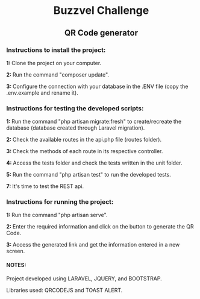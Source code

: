 <h1 align="center">Buzzvel Challenge</h1>
<h2 align="center">QR Code generator</h2>

<h3>Instructions to install the project:</h3>
<p><strong>1: </strong>Clone the project on your computer.</p>
<p><strong>2: </strong>Run the command "composer update".</p>
<p><strong>3: </strong>Configure the connection with your database in the .ENV file (copy the .env.example and rename it).</p>

<h3>Instructions for testing the developed scripts:</h3>
<p><strong>1: </strong>Run the command "php artisan migrate:fresh" to create/recreate the database (database created through Laravel migration).</p>
<p><strong>2: </strong>Check the available routes in the api.php file (routes folder).</p>
<p><strong>3: </strong>Check the methods of each route in its respective controller.</p>
<p><strong>4: </strong>Access the tests folder and check the tests written in the unit folder.</p>
<p><strong>5: </strong>Run the command "php artisan test" to run the developed tests.</p>
<p><strong>7: </strong>It's time to test the REST api.</p>

<h3>Instructions for running the project:</h3>
<p><strong>1: </strong>Run the command "php artisan serve".</p>
<p><strong>2: </strong>Enter the required information and click on the button to generate the QR Code.</p>
<p><strong>3: </strong>Access the generated link and get the information entered in a new screen.</p>

<h4>NOTES:</h4>
<p>Project developed using LARAVEL, JQUERY, and BOOTSTRAP.</p>
<p>Libraries used: QRCODEJS and TOAST ALERT.</p>
